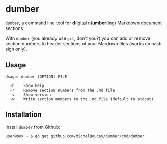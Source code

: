 # dumber

`dumber`, a command line tool for **d**(igital n)**umber**(ing) Markdown document sections.

With `dumber` (you already use `git`, don't you?) you can add or remove section numbers to header sections of your Mardown files  (works on hash sign only).

## Usage

```
Usage: dumber [OPTION] FILE

  -h    Show help
  -r    Remove section numbers from the .md file
  -v    Show version
  -w    Write section numbers to the .md file (default to stdout)
```

## Installation

Install `dumber` from Github:

```
user@box ~ $ go get github.com/MichelBoucey/dumber/cmd/dumber
```

